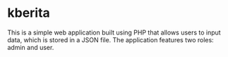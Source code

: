 # kberita
 This is a simple web application built using PHP that allows users to input data, which is stored in a JSON file. The application features two roles: admin and user.

